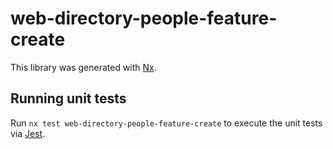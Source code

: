 # web-directory-people-feature-create

This library was generated with [Nx](https://nx.dev).

## Running unit tests

Run `nx test web-directory-people-feature-create` to execute the unit tests via [Jest](https://jestjs.io).
